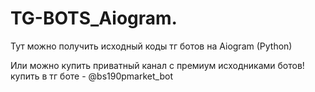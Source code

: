 # TG-BOTS_Aiogram.

Тут можно получить исходный коды тг ботов на Aiogram (Python)


Или можно купить приватный канал с премиум исходниками ботов!
купить в тг боте - @bs190pmarket_bot
